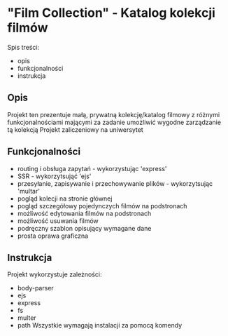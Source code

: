 # "Film Collection" - Katalog kolekcji filmów

Spis treści:
- opis
- funkcjonalności
- instrukcja

## Opis
Projekt ten prezentuje małą, prywatną kolekcję/katalog filmowy z różnymi funkcjonalnościami mającymi za zadanie umożliwić wygodne zarządzanie tą kolekcją
Projekt zaliczeniowy na uniwersytet

## Funkcjonalności
- routing i obsługa zapytań - wykorzystując 'express'
- SSR - wykorzytsująć 'ejs'
- przesyłanie, zapisywanie i przechowywanie plików - wykorzytsując 'multar'
- pogląd kolecji na stronie głównej
- pogląd szczegółowy pojedynczych filmów na podstronach
- możliwość edytowania filmów na podstronach
- możliwość usuwania filmów
- podręczny szablon opisujący wymagane dane
- prosta oprawa graficzna

## Instrukcja
Projekt wykorzystuje zależności:
- body-parser
- ejs
- express
- fs
- multer
- path
Wszystkie wymagają instalacji za pomocą komendy 
